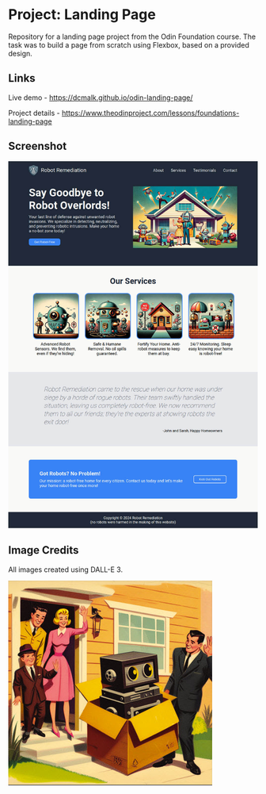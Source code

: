 # Project: Landing Page

Repository for a landing page project from the Odin Foundation course. The task was to build a page from scratch using Flexbox, based on a provided design.

## Links
Live demo - https://dcmalk.github.io/odin-landing-page/

Project details - https://www.theodinproject.com/lessons/foundations-landing-page

## Screenshot

![Screenshot of landing page](images/screenshot.jpg)

## Image Credits
All images created using DALL-E 3.

![Waving bye to robots](images/goodbye-robots.jpg)